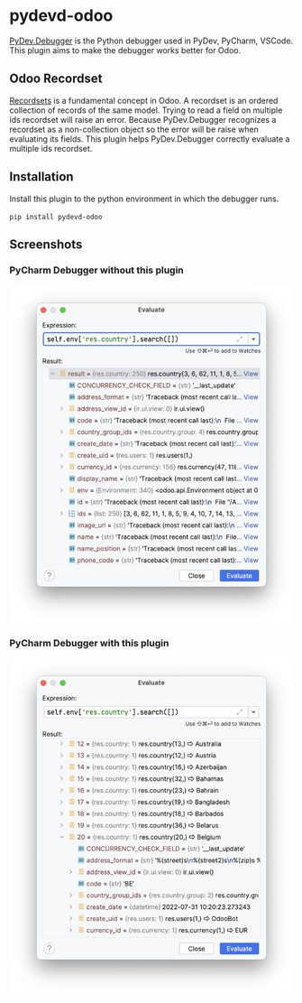 # pydevd-odoo

[PyDev.Debugger](https://github.com/fabioz/PyDev.Debugger) is the Python debugger used
in PyDev, PyCharm, VSCode. This plugin aims to make the debugger works better for Odoo.

## Odoo Recordset
[Recordsets](https://www.odoo.com/documentation/13.0/reference/orm.html#recordsets) is a fundamental concept in Odoo.
A recordset is an ordered collection of records of the same model. Trying to read a field
on multiple ids recordset will raise an error. Because PyDev.Debugger recognizes a recordset as a
non-collection object so the error will be raise when evaluating its fields. This plugin helps
PyDev.Debugger correctly evaluate a multiple ids recordset.

## Installation
Install this plugin to the python environment in which the debugger runs.

`pip install pydevd-odoo`

## Screenshots
### PyCharm Debugger without this plugin
![PyCharm Debugger without pydevd-odoo](images/without-pydevd-odoo.png)
### PyCharm Debugger with this plugin
![PyCharm Debugger with pydevd-odoo](images/with-pydevd-odoo.png)
